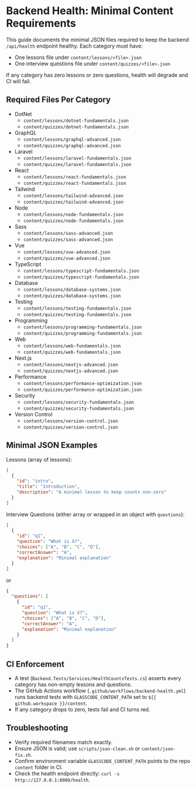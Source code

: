 # Backend Health: Minimal Content Requirements

This guide documents the minimal JSON files required to keep the backend `/api/health` endpoint healthy. Each category must have:

- One lessons file under `content/lessons/<file>.json`
- One interview questions file under `content/quizzes/<file>.json`

If any category has zero lessons or zero questions, health will degrade and CI will fail.

## Required Files Per Category

- DotNet
  - `content/lessons/dotnet-fundamentals.json`
  - `content/quizzes/dotnet-fundamentals.json`
- GraphQL
  - `content/lessons/graphql-advanced.json`
  - `content/quizzes/graphql-advanced.json`
- Laravel
  - `content/lessons/laravel-fundamentals.json`
  - `content/quizzes/laravel-fundamentals.json`
- React
  - `content/lessons/react-fundamentals.json`
  - `content/quizzes/react-fundamentals.json`
- Tailwind
  - `content/lessons/tailwind-advanced.json`
  - `content/quizzes/tailwind-advanced.json`
- Node
  - `content/lessons/node-fundamentals.json`
  - `content/quizzes/node-fundamentals.json`
- Sass
  - `content/lessons/sass-advanced.json`
  - `content/quizzes/sass-advanced.json`
- Vue
  - `content/lessons/vue-advanced.json`
  - `content/quizzes/vue-advanced.json`
- TypeScript
  - `content/lessons/typescript-fundamentals.json`
  - `content/quizzes/typescript-fundamentals.json`
- Database
  - `content/lessons/database-systems.json`
  - `content/quizzes/database-systems.json`
- Testing
  - `content/lessons/testing-fundamentals.json`
  - `content/quizzes/testing-fundamentals.json`
- Programming
  - `content/lessons/programming-fundamentals.json`
  - `content/quizzes/programming-fundamentals.json`
- Web
  - `content/lessons/web-fundamentals.json`
  - `content/quizzes/web-fundamentals.json`
- Next.js
  - `content/lessons/nextjs-advanced.json`
  - `content/quizzes/nextjs-advanced.json`
- Performance
  - `content/lessons/performance-optimization.json`
  - `content/quizzes/performance-optimization.json`
- Security
  - `content/lessons/security-fundamentals.json`
  - `content/quizzes/security-fundamentals.json`
- Version Control
  - `content/lessons/version-control.json`
  - `content/quizzes/version-control.json`

## Minimal JSON Examples

Lessons (array of lessons):

```json
[
  {
    "id": "intro",
    "title": "Introduction",
    "description": "A minimal lesson to keep counts non-zero"
  }
]
```

Interview Questions (either array or wrapped in an object with `questions`):

```json
[
  {
    "id": "q1",
    "question": "What is X?",
    "choices": ["A", "B", "C", "D"],
    "correctAnswer": "A",
    "explanation": "Minimal explanation"
  }
]
```

or

```json
{
  "questions": [
    {
      "id": "q1",
      "question": "What is X?",
      "choices": ["A", "B", "C", "D"],
      "correctAnswer": "A",
      "explanation": "Minimal explanation"
    }
  ]
}
```

## CI Enforcement

- A test (`Backend.Tests/Services/HealthCountsTests.cs`) asserts every category has non-empty lessons and questions.
- The GitHub Actions workflow (`.github/workflows/backend-health.yml`) runs backend tests with `GLASSCODE_CONTENT_PATH` set to `${{ github.workspace }}/content`.
- If any category drops to zero, tests fail and CI turns red.

## Troubleshooting

- Verify required filenames match exactly.
- Ensure JSON is valid; use `scripts/json-clean.sh` or `content/json-fix.sh`.
- Confirm environment variable `GLASSCODE_CONTENT_PATH` points to the repo `content` folder in CI.
- Check the health endpoint directly: `curl -s http://127.0.0.1:8080/health`.